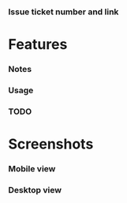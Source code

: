 ### Issue ticket number and link
<!-- Follow the format "Resolves #ISSUE_NUMBER" -->

# Features
<!-- Brief description of every new single proposed changes. Preferably in bulleted form -->

### Notes
<!-- What other developers need to know about your features that may inherently affect their work. For instance, if you have installed new packages, or if these changes function only on desktop/mobile, mac/windows, etc. Remove this section if not applicable. -->

### Usage
<!-- Guide to using your new features. Helpful for components with a lot of prop inputs. Can be applied to anything that you think needs guidance on using. Remove this section if not applicable. -->

### TODO
<!-- If there is anything that you deem unfinished / beyond the scope of your ticket but still needs to be done, put them here. Remove this section if not applicable. -->

# Screenshots
<!-- Attach images of your proposed changes. -->

### Mobile view

### Desktop view
